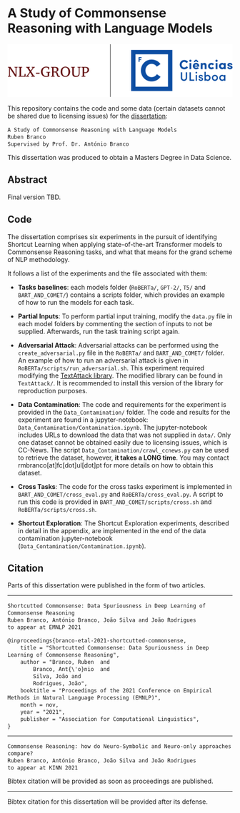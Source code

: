 # A Study of Commonsense Reasoning with Language Models

<p align="center"><img src="NLX_and_FCUL.png" alt="NLX and FCUL Logo" /></p>

This repository contains the code and some data (certain datasets cannot be shared due to licensing issues) for the [dissertation]():

```
A Study of Commonsense Reasoning with Language Models
Ruben Branco
Supervised by Prof. Dr. António Branco
```

This dissertation was produced to obtain a Masters Degree in Data Science.

## Abstract

Final version TBD.

## Code

The dissertation comprises six experiments in the pursuit of identifying Shortcut Learning when applying state-of-the-art Transformer models to Commonsense Reasoning tasks, and what that means for the grand scheme of NLP methodology.

It follows a list of the experiments and the file associated with them:

- **Tasks baselines**: each models folder (`RoBERTa/`, `GPT-2/`, `T5/` and `BART_AND_COMET/`) contains a scripts folder, which provides an example of how to run the models for each task.

- **Partial Inputs**: To perform partial input training, modify the `data.py` file in each model folders by commenting the section of inputs to not be supplied. Afterwards, run the task training script again.

- **Adversarial Attack**: Adversarial attacks can be performed using the `create_adversarial.py` file in the `RoBERTa/` and `BART_AND_COMET/` folder. An example of how to run an adversarial attack is given in `RoBERTa/scripts/run_adversarial.sh`. This experiment required modifying the [TextAttack library](https://github.com/QData/TextAttack). The modified library can be found in `TextAttack/`. It is recommended to install this version of the library for reproduction purposes.

- **Data Contamination**: The code and requirements for the experiment is provided in the `Data_Contamination/` folder. The code and results for the experiment are found in a jupyter-notebook: `Data_Contamination/Contamination.ipynb`. The jupyter-notebook includes URLs to download the data that was not supplied in `data/`. Only one dataset cannot be obtained easily due to licensing issues, which is CC-News. The script `Data_Contamination/crawl_ccnews.py` can be used to retrieve the dataset, however, **it takes a LONG time**. You may contact rmbranco[at]fc[dot]ul[dot]pt for more details on how to obtain this dataset.

- **Cross Tasks**: The code for the cross tasks experiment is implemented in `BART_AND_COMET/cross_eval.py` and `RoBERTa/cross_eval.py`. A script to run this code is provided in `BART_AND_COMET/scripts/cross.sh` and `RoBERTa/scripts/cross.sh`.

- **Shortcut Exploration**: The Shortcut Exploration experiments, described in detail in the appendix, are implemented in the end of the data contamination jupyter-notebook (`Data_Contamination/Contamination.ipynb`).

## Citation

Parts of this dissertation were published in the form of two articles.

---

```
Shortcutted Commonsense: Data Spuriousness in Deep Learning of Commonsense Reasoning
Ruben Branco, António Branco, João Silva and João Rodrigues
to appear at EMNLP 2021
```

```
@inproceedings{branco-etal-2021-shortcutted-commonsense,
    title = "Shortcutted Commonsense: Data Spuriousness in Deep Learning of Commonsense Reasoning",
    author = "Branco, Ruben  and
        Branco, Ant{\'o}nio  and
        Silva, João and
        Rodrigues, João",
    booktitle = "Proceedings of the 2021 Conference on Empirical Methods in Natural Language Processing (EMNLP)",
    month = nov,
    year = "2021",
    publisher = "Association for Computational Linguistics",
}
```

---

```
Commonsense Reasoning: how do Neuro-Symbolic and Neuro-only approaches compare?
Ruben Branco, António Branco, João Silva and João Rodrigues
to appear at KINN 2021
```

Bibtex citation will be provided as soon as proceedings are published.

---

Bibtex citation for this dissertation will be provided after its defense.
